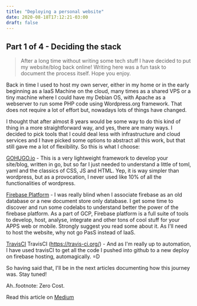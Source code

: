 ```yaml
---
title: "Deploying a personal website"
date: 2020-08-18T17:12:21-03:00
draft: false
---
```


## Part 1 of 4 - Deciding the stack

>  After a long time without writing some tech stuff I have decided to put my website/blog back online! Writing here was a fun task to document the process itself. Hope you enjoy.

Back in time I used to host my own server, either in my home or in the early beginning as a IaaS Machine on the cloud, many times as a shared VPS or a tiny machine where I could have my Debian OS, with Apache as a webserver to run some PHP code using Wordpress.org framework. That does not require a lot of effort but, nowadays lots of things have changed.

I thought that after almost 8 years would be some way to do this kind of thing in a more straightforward way, and yes, there are many ways. I decided to pick tools that I could deal less with infrastructure and cloud services and I have picked some options to abstract all this work, but that still gave me a lot of flexibility. So this is what I choose:

[GOHUGO.io](https://gohugo.io) - This is a very lightweight framework to develop your site/blog, written in go, but so far I just needed to understand a little of toml, yaml and the classics of CSS, JS and HTML. Yep, it is way simpler than wordpress, but as a provocation, I never used like 10% of all the functionalities of wordpress. 

[Firebase Platform](http://firebase.google.com/) - I was really blind when I associate firebase as an old database or a new document store only database. I get some time to discover and run some codelabs to understand better the power of the firebase platform. As a part of GCP, Firebase platform is a full suite of tools to develop, host, analyse, integrate and other tons of cool stuff for your APPS web or mobile. Strongly suggest you read some about it. As I'll need to host the website, why not go PasS instead of IaaS.

[TravisCI](https://travis-ci.org/) TravisCI (https://travis-ci.org/) - And as I'm really up to automation, I have used travisCI to get all the code I pushed into github to a new deploy on firebase hosting, automagically. =D

So having said that, I'll be in the next articles documenting how this journey was. Stay tuned!

Ah..footnote: Zero Cost.

Read this article on [Medium](https://medium.com/@brunogurgel/deploying-a-personal-website-b32f06df123)

